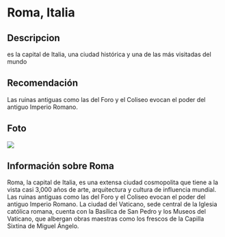 # Roma, Italia

## Descripcion
es la capital de Italia, una ciudad histórica y una de las más visitadas del mundo

## Recomendación
Las ruinas antiguas como las del Foro y el Coliseo evocan el poder del antiguo Imperio Romano.

## Foto
![](https://www.barcelo.com/guia-turismo/wp-content/uploads/que-visitar-en-roma.jpg)

## Información sobre Roma
Roma, la capital de Italia, es una extensa ciudad cosmopolita que tiene a la vista casi 3,000 años de arte, arquitectura y cultura de influencia mundial. Las ruinas antiguas como las del Foro y el Coliseo evocan el poder del antiguo Imperio Romano. La ciudad del Vaticano, sede central de la Iglesia católica romana, cuenta con la Basílica de San Pedro y los Museos del Vaticano, que albergan obras maestras como los frescos de la Capilla Sixtina de Miguel Ángelo.
